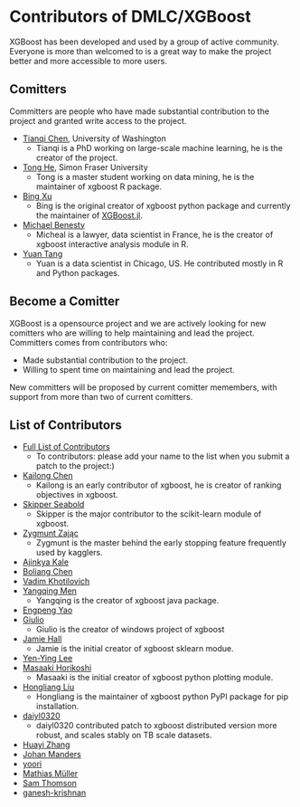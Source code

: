 Contributors of DMLC/XGBoost
============================
XGBoost has been developed and used by a group of active community. Everyone is more than welcomed to is a great way to make the project better and more accessible to more users.

Comitters
---------
Committers are people who have made substantial contribution to the project and granted write access to the project.
* [Tianqi Chen](https://github.com/tqchen), University of Washington
  - Tianqi is a PhD working on large-scale machine learning, he is the creator of the project.
* [Tong He](https://github.com/hetong007), Simon Fraser University
  - Tong is a master student working on data mining, he is the maintainer of xgboost R package.
* [Bing Xu](https://github.com/antinucleon)
  - Bing is the original creator of xgboost python package and currently the maintainer of [XGBoost.jl](https://github.com/antinucleon/XGBoost.jl).
* [Michael Benesty](https://github.com/pommedeterresautee)
  - Micheal is a lawyer, data scientist in France, he is the creator of xgboost interactive analysis module in R.
* [Yuan Tang](https://github.com/terrytangyuan)
  - Yuan is a data scientist in Chicago, US. He contributed mostly in R and Python packages. 

Become a Comitter
-----------------
XGBoost is a opensource project and we are actively looking for new comitters who are willing to help maintaining and lead the project.
Committers comes from contributors who:
* Made substantial contribution to the project.
* Willing to spent time on maintaining and lead the project.

New committers will be proposed by current comitter memembers, with support from more than two of current comitters.

List of Contributors
--------------------
* [Full List of Contributors](https://github.com/dmlc/xgboost/graphs/contributors)
  - To contributors: please add your name to the list when you submit a patch to the project:)
* [Kailong Chen](https://github.com/kalenhaha)
  - Kailong is an early contributor of xgboost, he is creator of ranking objectives in xgboost.
* [Skipper Seabold](https://github.com/jseabold)
  - Skipper is the major contributor to the scikit-learn module of xgboost.
* [Zygmunt Zając](https://github.com/zygmuntz)
  - Zygmunt is the master behind the early stopping feature frequently used by kagglers.
* [Ajinkya Kale](https://github.com/ajkl)
* [Boliang Chen](https://github.com/cblsjtu)
* [Vadim Khotilovich](https://github.com/khotilov)
* [Yangqing Men](https://github.com/yanqingmen)
  - Yangqing is the creator of xgboost java package.
* [Engpeng Yao](https://github.com/yepyao)
* [Giulio](https://github.com/giuliohome)
  - Giulio is the creator of windows project of xgboost
* [Jamie Hall](https://github.com/nerdcha)
  - Jamie is the initial creator of xgboost sklearn modue.
* [Yen-Ying Lee](https://github.com/white1033)
* [Masaaki Horikoshi](https://github.com/sinhrks)
  - Masaaki is the initial creator of xgboost python plotting module.
* [Hongliang Liu](https://github.com/phunterlau)
  - Hongliang is the maintainer of xgboost python PyPI package for pip installation.
* [daiyl0320](https://github.com/daiyl0320)
  - daiyl0320 contributed patch to xgboost distributed version more robust, and scales stably on TB scale datasets.
* [Huayi Zhang](https://github.com/irachex)
* [Johan Manders](https://github.com/johanmanders)
* [yoori](https://github.com/yoori)
* [Mathias Müller](https://github.com/far0n)
* [Sam Thomson](https://github.com/sammthomson)
* [ganesh-krishnan](https://github.com/ganesh-krishnan)

